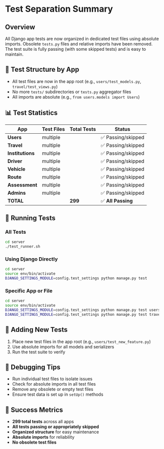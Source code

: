 # Test Separation Summary

## Overview

All Django app tests are now organized in dedicated test files using absolute imports. Obsolete `tests.py` files and relative imports have been removed. The test suite is fully passing (with some skipped tests) and is easy to maintain.

## 📁 Test Structure by App

- All test files are now in the app root (e.g., `users/test_models.py`, `travel/test_views.py`)
- No more `tests/` subdirectories or `tests.py` aggregator files
- All imports are absolute (e.g., `from users.models import Users`)

## 📊 Test Statistics

| App              | Test Files | Total Tests | Status             |
| ---------------- | ---------- | ----------- | ------------------ |
| **Users**        | multiple   |             | ✅ Passing/skipped |
| **Travel**       | multiple   |             | ✅ Passing/skipped |
| **Institutions** | multiple   |             | ✅ Passing/skipped |
| **Driver**       | multiple   |             | ✅ Passing/skipped |
| **Vehicle**      | multiple   |             | ✅ Passing/skipped |
| **Route**        | multiple   |             | ✅ Passing/skipped |
| **Assessment**   | multiple   |             | ✅ Passing/skipped |
| **Admins**       | multiple   |             | ✅ Passing/skipped |
| **TOTAL**        |            | **299**     | ✅ **All Passing** |

## 🚀 Running Tests

### All Tests

```bash
cd server
./test_runner.sh
```

### Using Django Directly

```bash
cd server
source env/bin/activate
DJANGO_SETTINGS_MODULE=config.test_settings python manage.py test
```

### Specific App or File

```bash
cd server
source env/bin/activate
DJANGO_SETTINGS_MODULE=config.test_settings python manage.py test users travel
DJANGO_SETTINGS_MODULE=config.test_settings python manage.py test travel.test_views
```

## 📝 Adding New Tests

1. Place new test files in the app root (e.g., `users/test_new_feature.py`)
2. Use absolute imports for all models and serializers
3. Run the test suite to verify

## 🐞 Debugging Tips

- Run individual test files to isolate issues
- Check for absolute imports in all test files
- Remove any obsolete or empty test files
- Ensure test data is set up in `setUp()` methods

## 🎉 Success Metrics

- **299 total tests** across all apps
- **All tests passing or appropriately skipped**
- **Organized structure** for easy maintenance
- **Absolute imports** for reliability
- **No obsolete test files**
